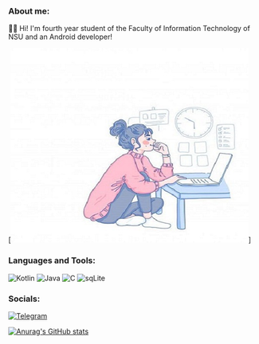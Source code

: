 ### About me:
:ok_woman: Hi! I'm fourth year student of the Faculty of Information Technology of NSU and an Android developer!

[![Header](https://github.com/MarinaPearl/MarinaPearl/blob/main/assets/e2fe9bb7ff7adc87badc5d4bc9abb944.png)]

### Languages and Tools:

![Kotlin](https://img.shields.io/badge/-Kotlin-000000?style=for-the-badge&logo=kotlin&logoColor=9900ff)
![Java](https://img.shields.io/badge/-Java-000000?style=for-the-badge&logo=java&logoColor=f88c00)
![C](https://img.shields.io/badge/-C-000000?style=for-the-badge&logo=C&logoColor=0000ff)
![sqLite](https://img.shields.io/badge/-SQL-000000?style=for-the-badge&logo=sqLite&logoColor=ffffff)

### Socials:
[![Telegram](https://img.shields.io/badge/-Telegram-090909?style=for-the-badge&logo=telegram&logoColor=27A0D9)](https://t.me/MarinaDemchuk)

[![Anurag's GitHub stats](https://github-readme-stats.vercel.app/api?username=MarinaPearl)](https://github.com/anuraghazra/github-readme-stats)


